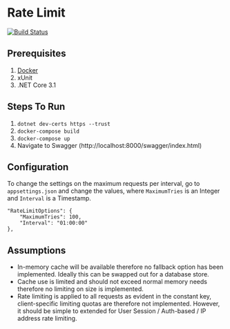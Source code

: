 # Rate Limit
[![Build Status](https://travis-ci.com/zzjrzz/RateLimit.svg?branch=master)](https://travis-ci.com/zzjrzz/RateLimit)

## Prerequisites
1. [Docker](https://www.docker.com/)
2. xUnit
3. .NET Core 3.1

## Steps To Run
1. `dotnet dev-certs https --trust`
2. `docker-compose build`
3. `docker-compose up`
4. Navigate to Swagger (http://localhost:8000/swagger/index.html)

## Configuration
To change the settings on the maximum requests per interval, go to `appsettings.json` and change the values,
where `MaximumTries` is an Integer and `Interval` is a Timestamp.
```
"RateLimitOptions": {
    "MaximumTries": 100,
    "Interval": "01:00:00"
},
```
## Assumptions
- In-memory cache will be available therefore no fallback option has been implemented. Ideally this can be swapped out for a database store.
- Cache use is limited and should not exceed normal memory needs therefore no limiting on size is implemented.
- Rate limiting is applied to all requests as evident in the constant key, client-specific limiting quotas are therefore not implemented. However, it should be simple to extended for User Session / Auth-based / IP address rate limiting.
